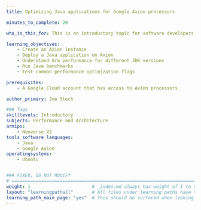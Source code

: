 ```yaml
---
title: Optimizing Java applications for Google Axion processors

minutes_to_complete: 20

who_is_this_for: This is an introductory topic for software developers who want to save money by running their Java applications on Axion processors in Google Cloud. Most Java applications will run on Axion with no changes needed, but there are optimizations that can help improve application performance on Axion.

learning_objectives: 
    - Create an Axion instance
    - Deploy a Java application on Axion
    - Understand Arm performance for different JDK versions
    - Run Java benchmarks
    - Test common performance optimization flags

prerequisites:
    - A Google Cloud account that has access to Axion processors.

author_primary: Joe Stech

### Tags
skilllevels: Introductory
subjects: Performance and Architecture
armips:
    - Neoverse V2
tools_software_languages:
    - Java
    - Google Axion
operatingsystems:
    - Ubuntu


### FIXED, DO NOT MODIFY
# ================================================================================
weight: 1                       # _index.md always has weight of 1 to order correctly
layout: "learningpathall"       # All files under learning paths have this same wrapper
learning_path_main_page: "yes"  # This should be surfaced when looking for related content. Only set for _index.md of learning path content.
---
```

